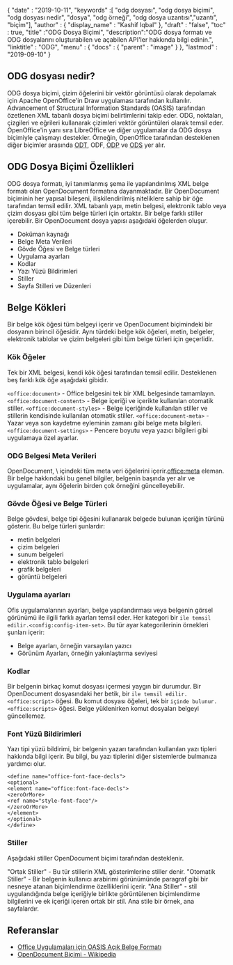 {
  "date" : "2019-10-11",
  "keywords" :[ "odg dosyası", "odg dosya biçimi", "odg dosyası nedir", "dosya", "odg örneği", "odg dosya uzantısı","uzantı", "biçim"],
  "author" : {
    "display_name" : "Kashif Iqbal"
},
  "draft" : "false",
  "toc" : true,
  "title" :"ODG Dosya Biçimi",
  "description":"ODG dosya formatı ve ODG dosyalarını oluşturabilen ve açabilen API'ler hakkında bilgi edinin.",
  "linktitle" : "ODG",
  "menu" : {
    "docs" : {
      "parent" : "image"
}
},
  "lastmod" : "2019-09-10"
}

## ODG dosyası nedir?

ODG dosya biçimi, çizim öğelerini bir vektör görüntüsü olarak depolamak için Apache OpenOffice'in Draw uygulaması tarafından kullanılır. Advancement of Structural Information Standards (OASIS) tarafından özetlenen XML tabanlı dosya biçimi belirtimlerini takip eder. ODG, noktaları, çizgileri ve eğrileri kullanarak çizimleri vektör görüntüleri olarak temsil eder. OpenOffice'in yanı sıra LibreOffice ve diğer uygulamalar da ODG dosya biçimiyle çalışmayı destekler. Örneğin, OpenOffice tarafından desteklenen diğer biçimler arasında [ODT](/tr/word-processing/odt/), ODF, [ODP](/tr/presentation/odp/) ve [ODS](/tr/spreadsheet/ods/) yer alır.


## ODG Dosya Biçimi Özellikleri

ODG dosya formatı, iyi tanımlanmış şema ile yapılandırılmış XML belge formatı olan OpenDocument formatına dayanmaktadır.
Bir OpenDocument biçiminin her yapısal bileşeni, ilişkilendirilmiş niteliklere sahip bir öğe tarafından temsil edilir. XML tabanlı yapı, metin belgesi, elektronik tablo veya çizim dosyası gibi tüm belge türleri için ortaktır. Bir belge farklı stiller içerebilir. Bir OpenDocument dosya yapısı aşağıdaki öğelerden oluşur.
* Doküman kaynağı
* Belge Meta Verileri
* Gövde Öğesi ve Belge türleri
* Uygulama ayarları
* Kodlar
* Yazı Yüzü Bildirimleri
* Stiller
* Sayfa Stilleri ve Düzenleri

## Belge Kökleri ##

Bir belge kök öğesi tüm belgeyi içerir ve OpenDocument biçimindeki bir dosyanın birincil öğesidir. Aynı türdeki belge kök öğeleri, metin, belgeler, elektronik tablolar ve çizim belgeleri gibi tüm belge türleri için geçerlidir.

### Kök Öğeler ###
Tek bir XML belgesi, kendi kök öğesi tarafından temsil edilir. Desteklenen beş farklı kök öğe aşağıdaki gibidir.

`<office:document>` - Office belgesini tek bir XML belgesinde tamamlayın.
`<office:document-content>` - Belge içeriği ve içerikte kullanılan otomatik stiller.
`<office:document-styles>` - Belge içeriğinde kullanılan stiller ve stillerin kendisinde kullanılan otomatik stiller.
`<office:document-meta>` - Yazar veya son kaydetme eyleminin zamanı gibi belge meta bilgileri.
`<office:document-settings>` - Pencere boyutu veya yazıcı bilgileri gibi uygulamaya özel ayarlar.

### ODG Belgesi Meta Verileri ###
OpenDocument, \ içindeki tüm meta veri öğelerini içerir.<office:meta> eleman. Bir belge hakkındaki bu genel bilgiler, belgenin başında yer alır ve uygulamalar, aynı öğelerin birden çok örneğini güncelleyebilir.

### Gövde Öğesi ve Belge Türleri ###
Belge gövdesi, belge tipi öğesini kullanarak belgede bulunan içeriğin türünü gösterir. Bu belge türleri şunlardır:
* metin belgeleri
* çizim belgeleri
* sunum belgeleri
* elektronik tablo belgeleri
* grafik belgeleri
* görüntü belgeleri

### Uygulama ayarları ###
Ofis uygulamalarının ayarları, belge yapılandırması veya belgenin görsel görünümü ile ilgili farklı ayarları temsil eder. Her kategori bir ` ile temsil edilir.<config:config-item-set> `. Bu tür ayar kategorilerinin örnekleri şunları içerir:
* Belge ayarları, örneğin varsayılan yazıcı
* Görünüm Ayarları, örneğin yakınlaştırma seviyesi

### Kodlar ###
Bir belgenin birkaç komut dosyası içermesi yaygın bir durumdur. Bir OpenDocument dosyasındaki her betik, bir ` ile temsil edilir.<office:script> ` öğesi. Bu komut dosyası öğeleri, tek bir ` içinde bulunur.<office:scripts> ` öğesi. Belge yüklenirken komut dosyaları belgeyi güncellemez.
### Font Yüzü Bildirimleri ###

Yazı tipi yüzü bildirimi, bir belgenin yazarı tarafından kullanılan yazı tipleri hakkında bilgi içerir. Bu bilgi, bu yazı tiplerini diğer sistemlerde bulmanıza yardımcı olur.
```
<define name="office-font-face-decls">
<optional>
<element name="office:font-face-decls">
<zeroOrMore>
<ref name="style-font-face"/>
</zeroOrMore>
</element>
</optional>
</define>
```
### Stiller ###
Aşağıdaki stiller OpenDocument biçimi tarafından desteklenir.

"Ortak Stiller" - Bu tür stillerin XML gösterimlerine stiller denir.
"Otomatik Stiller" - Bir belgenin kullanıcı arabirimi görünümünde paragraf gibi bir nesneye atanan biçimlendirme özelliklerini içerir.
"Ana Stiller" - stil uygulandığında belge içeriğiyle birlikte görüntülenen biçimlendirme bilgilerini ve ek içeriği içeren ortak bir stil. Ana stile bir örnek, ana sayfalardır.

## Referanslar ##
* [Office Uygulamaları için OASIS Açık Belge Formatı](https://www.oasis-open.org/committees/tc_home.php?wg_abbrev=office)
* [OpenDocument Biçimi - Wikipedia](https://en.wikipedia.org/wiki/OpenDocument)

